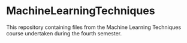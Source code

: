 # MachineLearningTechniques
This repository containing files from the Machine Learning Techniques course undertaken during the fourth semester.
